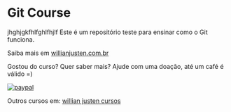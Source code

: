 # Git Course
jhghjgkfhlfghlfhjlf
Este é um repositório teste para ensinar como o Git funciona.

Saiba mais em [willianjusten.com.br](http://www.willianjusten.com.br)

Gostou do curso? Quer saber mais? Ajude com uma doação, até um café é válido =)

[![paypal](https://www.paypalobjects.com/pt_BR/BR/i/btn/btn_donateCC_LG.gif)](https://www.paypal.com/br/cgi-bin/webscr?cmd=xpt/Merchant/popup/WaxAboutPaypal-outside)

Outros cursos em: [willian justen cursos](http://willianjusten.teachable.com)
